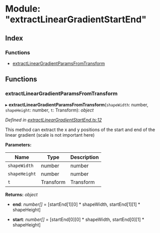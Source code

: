 
# Module: "extractLinearGradientStartEnd"

## Index

### Functions

* [extractLinearGradientParamsFromTransform](_extractlineargradientstartend_.md#extractlineargradientparamsfromtransform)

## Functions

###  extractLinearGradientParamsFromTransform

▸ **extractLinearGradientParamsFromTransform**(`shapeWidth`: number, `shapeHeight`: number, `t`: Transform): *object*

*Defined in [extractLinearGradientStartEnd.ts:12](https://github.com/figma-plugin-helper-functions/figma-plugin-helpers/blob/7e97ef9/src/helpers/extractLinearGradientStartEnd.ts#L12)*

This method can extract the x and y positions of the start and end of the linear gradient
(scale is not important here)

**Parameters:**

Name | Type | Description |
------ | ------ | ------ |
`shapeWidth` | number | number |
`shapeHeight` | number | number |
`t` | Transform | Transform  |

**Returns:** *object*

* **end**: *number[]* = [startEnd[1][0] * shapeWidth, startEnd[1][1] * shapeHeight]

* **start**: *number[]* = [startEnd[0][0] * shapeWidth, startEnd[0][1] * shapeHeight]
